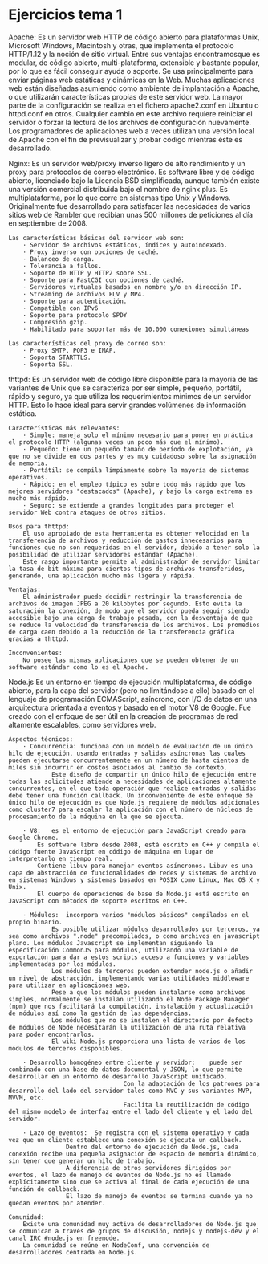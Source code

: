 # Ejercicios tema 1
Apache:
	Es un servidor web HTTP de código abierto para plataformas Unix, Microsoft Windows, Macintosh y otras, que implementa el protocolo HTTP/1.12 y la noción de sitio virtual.
	Entre sus ventajas encontramosque es modular, de código abierto, multi-plataforma, extensible y bastante popular, por lo que es fácil conseguir ayuda o soporte.
	Se usa principalmente para enviar páginas web estáticas y dinámicas en la Web. 
	Muchas aplicaciones web están diseñadas asumiendo como ambiente de implantación a Apache, o que utilizarán características propias de este servidor web.
	La mayor parte de la configuración se realiza en el fichero apache2.conf en Ubuntu o httpd.conf en otros. Cualquier cambio en este archivo requiere reiniciar el servidor o forzar la lectura de los archivos de configuración nuevamente.
	Los programadores de aplicaciones web a veces utilizan una versión local de Apache con el fin de previsualizar y probar código mientras éste es desarrollado.

Nginx:
	Es un servidor web/proxy inverso ligero de alto rendimiento y un proxy para protocolos de correo electrónico.
	Es software libre y de código abierto, licenciado bajo la Licencia BSD simplificada, aunque también existe una versión comercial distribuida bajo el nombre de nginx plus.
	Es multiplataforma, por lo que corre en sistemas tipo Unix y Windows.
	Originalmente fue desarrollado para satisfacer las necesidades de varios sitios web de Rambler que recibían unas 500 millones de peticiones al día en septiembre de 2008.

	Las características básicas del servidor web son:
		· Servidor de archivos estáticos, índices y autoindexado.
		· Proxy inverso con opciones de caché.
		· Balanceo de carga.
		· Tolerancia a fallos.
		· Soporte de HTTP y HTTP2 sobre SSL.
		· Soporte para FastCGI con opciones de caché.
		· Servidores virtuales basados en nombre y/o en dirección IP.
		· Streaming de archivos FLV y MP4.
		· Soporte para autenticación.
		· Compatible con IPv6
		· Soporte para protocolo SPDY
		· Compresión gzip.
		· Habilitado para soportar más de 10.000 conexiones simultáneas

	Las características del proxy de correo son:
		· Proxy SMTP, POP3 e IMAP.
		· Soporta STARTTLS.
		· Soporta SSL.	

thttpd:
	Es un servidor web de código libre disponible para la mayoría de las variantes de Unix que se caracteriza por ser simple, pequeño, portátil, rápido y seguro, ya que utiliza los requerimientos mínimos de un servidor HTTP. 
	Esto lo hace ideal para servir grandes volúmenes de información estática.
	
	Características más relevantes:
		· Simple: maneja solo el mínimo necesario para poner en práctica el protocolo HTTP (algunas veces un poco más que el mínimo).
		· Pequeño: tiene un pequeño tamaño de período de explotación, ya que no se divide en dos partes y es muy cuidadoso sobre la asignación de memoria.
		· Portátil: se compila limpiamente sobre la mayoría de sistemas operativos.
		· Rápido: en el empleo típico es sobre todo más rápido que los mejores servidores "destacados" (Apache), y bajo la carga extrema es mucho más rápido.
		· Seguro: se extiende a grandes longitudes para proteger el servidor Web contra ataques de otros sitios.
	
	Usos para thttpd:
		El uso apropiado de esta herramienta es obtener velocidad en la transferencia de archivos y reducción de gastos innecesarios para funciones que no son requeridas en el servidor, debido a tener solo la posibilidad de utilizar servidores estándar (Apache).
		Este rasgo importante permite al administrador de servidor limitar la tasa de bit máxima para ciertos tipos de archivos transferidos, generando, una aplicación mucho más ligera y rápida.

	Ventajas:
		El administrador puede decidir restringir la transferencia de archivos de imagen JPEG a 20 kilobytes por segundo. Esto evita la saturación la conexión, de modo que el servidor pueda seguir siendo accesible bajo una carga de trabajo pesada, con la desventaja de que se reduce la velocidad de transferencia de los archivos. Los promedios de carga caen debido a la reducción de la transferencia gráfica gracias a thttpd.

	Inconvenientes:
		No posee las mismas aplicaciones que se pueden obtener de un software estándar como lo es el Apache.

Node.js
	Es un entorno en tiempo de ejecución multiplataforma, de código abierto, para la capa del servidor (pero no limitándose a ello) basado en el lenguaje de programación ECMAScript, asíncrono, con I/O de datos en una arquitectura orientada a eventos y basado en el motor V8 de Google.
	Fue creado con el enfoque de ser útil en la creación de programas de red altamente escalables, como servidores web.
	
	Aspectos técnicos:
		· Concurrencia: funciona con un modelo de evaluación de un único hilo de ejecución, usando entradas y salidas asíncronas las cuales pueden ejecutarse concurrentemente en un número de hasta cientos de miles sin incurrir en costos asociados al cambio de contexto. 
				Este diseño de compartir un único hilo de ejecución entre todas las solicitudes atiende a necesidades de aplicaciones altamente concurrentes, en el que toda operación que realice entradas y salidas debe tener una función callback. Un inconveniente de este enfoque de único hilo de ejecución es que Node.js requiere de módulos adicionales como cluster7 para escalar la aplicación con el número de núcleos de procesamiento de la máquina en la que se ejecuta.
		
		· V8: 	es el entorno de ejecución para JavaScript creado para Google Chrome. 
			Es software libre desde 2008, está escrito en C++ y compila el código fuente JavaScript en código de máquina en lugar de interpretarlo en tiempo real.
			Contiene libuv para manejar eventos asíncronos. Libuv es una capa de abstracción de funcionalidades de redes y sistemas de archivo en sistemas Windows y sistemas basados en POSIX como Linux, Mac OS X y Unix.
			El cuerpo de operaciones de base de Node.js está escrito en JavaScript con métodos de soporte escritos en C++.
		
		· Módulos: 	incorpora varios "módulos básicos" compilados en el propio binario. 
				Es posible utilizar módulos desarrollados por terceros, ya sea como archivos ".node" precompilados, o como archivos en javascript plano. Los módulos Javascript se implementan siguiendo la especificación CommonJS para módulos, utilizando una variable de exportación para dar a estos scripts acceso a funciones y variables implementadas por los módulos.
				Los módulos de terceros pueden extender node.js o añadir un nivel de abstracción, implementando varias utilidades middleware para utilizar en aplicaciones web. 
				Pese a que los módulos pueden instalarse como archivos simples, normalmente se instalan utilizando el Node Package Manager (npm) que nos facilitará la compilación, instalación y actualización de módulos así como la gestión de las dependencias. 
				Los módulos que no se instalen el directorio por defecto de módulos de Node necesitarán la utilización de una ruta relativa para poder encontrarlos.
				El wiki Node.js proporciona una lista de varios de los módulos de terceros disponibles.
		
		· Desarrollo homogéneo entre cliente y servidor: 	puede ser combinado con una base de datos documental y JSON, lo que permite desarrollar en un entorno de desarrollo JavaScript unificado. 
									Con la adaptación de los patrones para desarrollo del lado del servidor tales como MVC y sus variantes MVP, MVVM, etc. 
									Facilita la reutilización de código del mismo modelo de interfaz entre el lado del cliente y el lado del servidor.
		
		· Lazo de eventos:	Se registra con el sistema operativo y cada vez que un cliente establece una conexión se ejecuta un callback. 
					Dentro del entorno de ejecución de Node.js, cada conexión recibe una pequeña asignación de espacio de memoria dinámico, sin tener que generar un hilo de trabajo. 
					A diferencia de otros servidores dirigidos por eventos, el lazo de manejo de eventos de Node.js no es llamado explícitamente sino que se activa al final de cada ejecución de una función de callback. 
					El lazo de manejo de eventos se termina cuando ya no quedan eventos por atender.

	Comunidad:	
		Existe una comunidad muy activa de desarrolladores de Node.js que se comunican a través de grupos de discusión, nodejs y nodejs-dev y el canal IRC #node.js en freenode. 
		La comunidad se reúne en NodeConf, una convención de desarrolladores centrada en Node.js.
